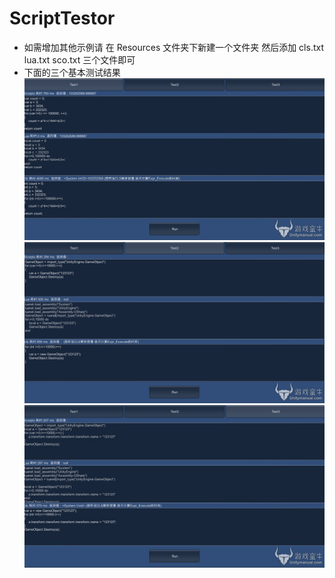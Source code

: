ScriptTestor
============
* 如需增加其他示例请 在 Resources 文件夹下新建一个文件夹 然后添加 cls.txt lua.txt sco.txt 三个文件即可
* 下面的三个基本测试结果
![](https://github.com/qingfeng346/ScriptTestor/blob/master/Result/Test1.jpg)
![](https://github.com/qingfeng346/ScriptTestor/blob/master/Result/Test2.png)
![](https://github.com/qingfeng346/ScriptTestor/blob/master/Result/Test3.jpg)